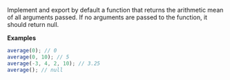 Implement and export by default a function that returns the arithmetic mean of all arguments passed. If no arguments are passed to the function, it should return null.

**Examples**

```javascript
average(0); // 0
average(0, 10); // 5
average(-3, 4, 2, 10); // 3.25
average(); // null
```
